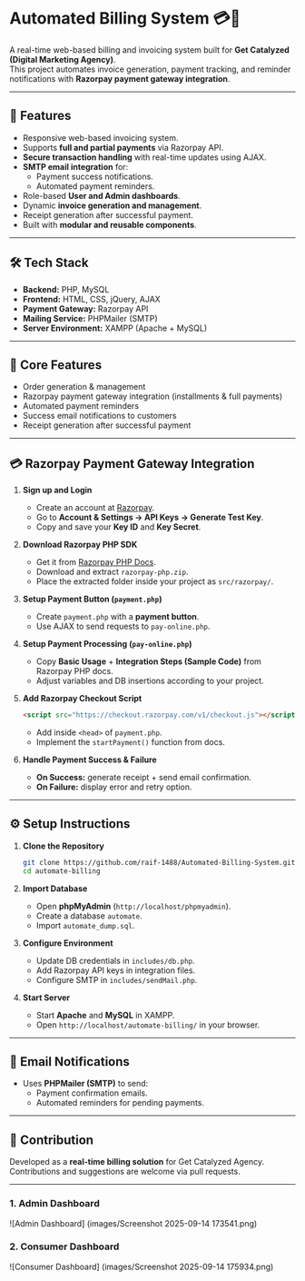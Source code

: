 # Automated Billing System 💳📧

A real-time web-based billing and invoicing system built for **Get Catalyzed (Digital Marketing Agency)**.  
This project automates invoice generation, payment tracking, and reminder notifications with **Razorpay payment gateway integration**.

---

## 🚀 Features
- Responsive web-based invoicing system.
- Supports **full and partial payments** via Razorpay API.
- **Secure transaction handling** with real-time updates using AJAX.
- **SMTP email integration** for:
  - Payment success notifications.
  - Automated payment reminders.
- Role-based **User and Admin dashboards**.
- Dynamic **invoice generation and management**.
- Receipt generation after successful payment.
- Built with **modular and reusable components**.

---

## 🛠 Tech Stack
- **Backend:** PHP, MySQL  
- **Frontend:** HTML, CSS, jQuery, AJAX  
- **Payment Gateway:** Razorpay API  
- **Mailing Service:** PHPMailer (SMTP)  
- **Server Environment:** XAMPP (Apache + MySQL)  

---

## 📌 Core Features
- Order generation & management  
- Razorpay payment gateway integration (installments & full payments)  
- Automated payment reminders  
- Success email notifications to customers  
- Receipt generation after successful payment  

---

## 💳 Razorpay Payment Gateway Integration

1. **Sign up and Login**  
   - Create an account at [Razorpay](https://razorpay.com/).  
   - Go to **Account & Settings → API Keys → Generate Test Key**.  
   - Copy and save your **Key ID** and **Key Secret**.  

2. **Download Razorpay PHP SDK**  
   - Get it from [Razorpay PHP Docs](https://razorpay.com/docs/payments/server-integration/php/).  
   - Download and extract `razorpay-php.zip`.  
   - Place the extracted folder inside your project as `src/razorpay/`.  

3. **Setup Payment Button (`payment.php`)**  
   - Create `payment.php` with a **payment button**.  
   - Use AJAX to send requests to `pay-online.php`.  

4. **Setup Payment Processing (`pay-online.php`)**  
   - Copy **Basic Usage** + **Integration Steps (Sample Code)** from Razorpay PHP docs.  
   - Adjust variables and DB insertions according to your project.  

5. **Add Razorpay Checkout Script**  
   ```html
   <script src="https://checkout.razorpay.com/v1/checkout.js"></script>
   ```
   - Add inside `<head>` of `payment.php`.  
   - Implement the `startPayment()` function from docs.  

6. **Handle Payment Success & Failure**  
   - **On Success:** generate receipt + send email confirmation.  
   - **On Failure:** display error and retry option.  

---

## ⚙️ Setup Instructions

1. **Clone the Repository**
   ```bash
   git clone https://github.com/raif-1488/Automated-Billing-System.git
   cd automate-billing
   ```

2. **Import Database**
   - Open **phpMyAdmin** (`http://localhost/phpmyadmin`).  
   - Create a database `automate`.  
   - Import `automate_dump.sql`.  

3. **Configure Environment**
   - Update DB credentials in `includes/db.php`.  
   - Add Razorpay API keys in integration files.  
   - Configure SMTP in `includes/sendMail.php`.  

4. **Start Server**
   - Start **Apache** and **MySQL** in XAMPP.  
   - Open `http://localhost/automate-billing/` in your browser.  

---

## 📧 Email Notifications
- Uses **PHPMailer (SMTP)** to send:  
  - Payment confirmation emails.  
  - Automated reminders for pending payments.  

---

## 📌 Contribution
Developed as a **real-time billing solution** for Get Catalyzed Agency.  
Contributions and suggestions are welcome via pull requests.

---

### 1. Admin Dashboard
![Admin Dashboard] (images/Screenshot 2025-09-14 173541.png)

### 2. Consumer Dashboard
![Consumer Dashboard] (images/Screenshot 2025-09-14 175934.png)

